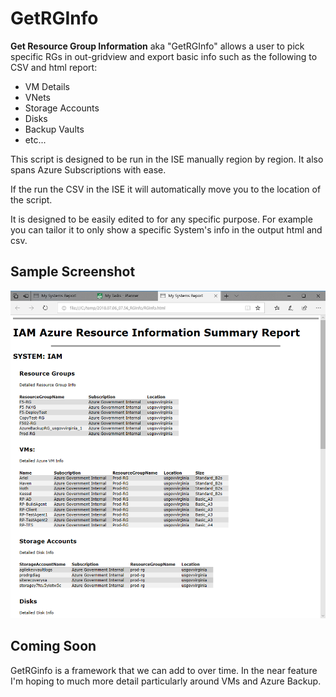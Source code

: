 # GetRGInfo

**Get Resource Group Information** aka "GetRGInfo" allows a user to pick specific RGs in out-gridview and export basic info such as the following to CSV and html report:

- VM Details
- VNets
- Storage Accounts
- Disks
- Backup Vaults
- etc...

This script is designed to be run in the ISE manually region by region.  It also spans Azure Subscriptions with ease.

If the run the CSV in the ISE it will automatically move you to the location of the script.

It is designed to be easily edited to for any specific purpose.  For example you can tailor it to only show a specific System's info in the output html and csv.

## Sample Screenshot

![](Media/Report.png)

## Coming Soon

GetRGinfo is a framework that we can add to over time. In the near feature I'm hoping to much more detail particularly around VMs and Azure Backup.
